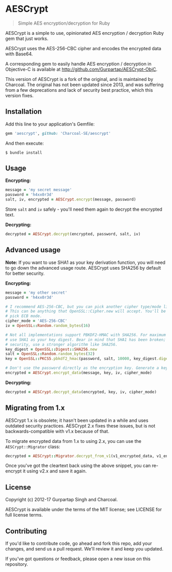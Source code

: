# AESCrypt
> Simple AES encryption/decryption for Ruby

AESCrypt is a simple to use, opinionated AES encryption / decryption Ruby gem that just works.

AESCrypt uses the AES-256-CBC cipher and encodes the encrypted data with Base64.

A corresponding gem to easily handle AES encryption / decryption in Objective-C is available at http://github.com/Gurpartap/AESCrypt-ObjC.

This version of AESCrypt is a fork of the original, and is maintained by Charcoal. The original has not been updated
since 2013, and was suffering from a few deprecations and lack of security best practice, which this version fixes.

## Installation
Add this line to your application's Gemfile:

```ruby
gem 'aescrypt', github: 'Charcoal-SE/aescrypt'
```

And then execute:

    $ bundle install

## Usage
**Encrypting:**
```ruby
message = 'my secret message'
password = 'h4xx0r3d'
salt, iv, encrypted = AESCrypt.encrypt(message, password)
```

Store `salt` and `iv` safely - you'll need them again to decrypt the encrypted text.

**Decrypting:**
```ruby
decrypted = AESCrypt.decrypt(encrypted, password, salt, iv)
```

## Advanced usage
**Note:** If you want to use SHA1 as your key derivation function, you will need to go down the 
advanced usage route. AESCrypt uses SHA256 by default for better security.

**Encrypting:**
```ruby
message = 'my other secret'
password = 'h4xx0r3d'

# I recommend AES-256-CBC, but you can pick another cipher type/mode like this.
# This can be anything that OpenSSL::Cipher.new will accept. You'll be warned if you
# pick ECB mode.
cipher_mode = 'AES-256-CBC'
iv = OpenSSL::Random.random_bytes(16)

# Not all implementations support PBKDF2-HMAC with SHA256. For maximum compatibility,
# use SHA1 as your key digest. Bear in mind that SHA1 has been broken; for maximum
# security, use a stronger algorithm like SHA256.
key_digest = OpenSSL::Digest::SHA256.new
salt = OpenSSL::Random.random_bytes(32)
key = OpenSSL::PKCS5.pbkdf2_hmac(password, salt, 10000, key_digest.digest_length, key_digest)

# Don't use the password directly as the encryption key. Generate a key as shown above.
encrypted = AESCrypt.encrypt_data(message, key, iv, cipher_mode)
```

**Decrypting:**
```ruby
decrypted = AESCrypt.decrypt_data(encrypted, key, iv, cipher_mode)
```

## Migrating from 1.x
AESCrypt 1.x is obsolete; it hasn't been updated in a while and uses outdated security practices.
AESCrypt 2.x fixes these issues, but is not backwards-compatible with v1.x because of that.

To migrate encrypted data from 1.x to using 2.x, you can use the `AESCrypt::Migrator` class:

```ruby
decrypted = AESCrypt::Migrator.decrypt_from_v1(v1_encrypted_data, v1_encryption_password)
```

Once you've got the cleartext back using the above snippet, you can re-encrypt it using v2.x and
save it again.

## License
Copyright (c) 2012-17 Gurpartap Singh and Charcoal.

AESCrypt is available under the terms of the MIT license; see LICENSE for full license terms.

## Contributing
If you'd like to contribute code, go ahead and fork this repo, add your changes, and send us a 
pull request. We'll review it and keep you updated.

If you've got questions or feedback, please open a new issue on this repository.
